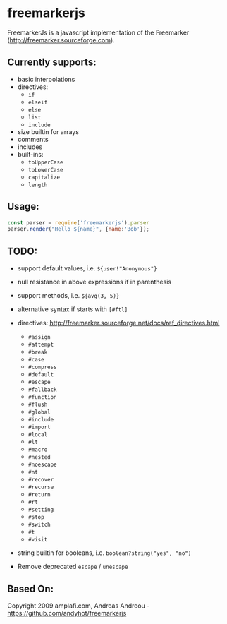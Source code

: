 # freemarkerjs

FreemarkerJs is a javascript implementation of the Freemarker (http://freemarker.sourceforge.com).

## Currently supports:
  - basic interpolations
  - directives:
    - `if`
    - `elseif`
    - `else`
    - `list`
    - `include`
  - size builtin for arrays
  - comments
  - includes
  - built-ins:
    - `toUpperCase`
    - `toLowerCase`
    - `capitalize`
    - `length`

## Usage:
```js
const parser = require('freemarkerjs').parser
parser.render("Hello ${name}", {name:'Bob'});
```

## TODO:
  - support default values, i.e. `${user!"Anonymous"}`
  - null resistance in above expressions if in parenthesis
  - support methods, i.e. `${avg(3, 5)}`
  - alternative syntax if starts with `[#ftl]`
  - directives: http://freemarker.sourceforge.net/docs/ref_directives.html
    - `#assign`
    - `#attempt`
    - `#break`
    - `#case`
    - `#compress`
    - `#default`
    - `#escape`
    - `#fallback`
    - `#function`
    - `#flush`
    - `#global`
    - `#include`
    - `#import`
    - `#local`
    - `#lt`
    - `#macro`
    - `#nested`
    - `#noescape`
    - `#nt`
    - `#recover`
    - `#recurse`
    - `#return`
    - `#rt`
    - `#setting`
    - `#stop`
    - `#switch`
    - `#t`
    - `#visit`

  - string builtin for booleans, i.e. `boolean?string("yes", "no")`
  - Remove deprecated `escape` / `unescape`

## Based On:
Copyright 2009 amplafi.com, Andreas Andreou - https://github.com/andyhot/freemarkerjs
